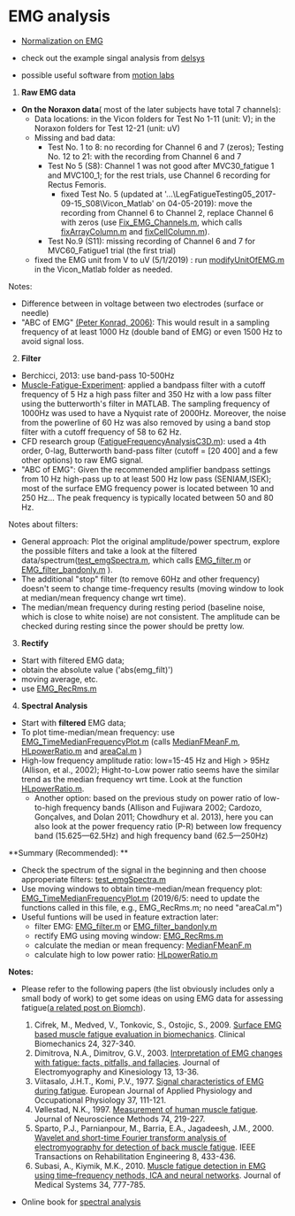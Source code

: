# EMG analysis
- [Normalization on EMG](https://www.intechopen.com/books/computational-intelligence-in-electromyography-analysis-a-perspective-on-current-applications-and-future-challenges/normalization-of-emg-signals-to-normalize-or-not-to-normalize-and-what-to-normalize-to-)

- check out the example singal analysis from [delsys](https://www.delsys.com/use-emgscripts-fatigue-analysis/)


- possible useful software from [motion labs](https://www.motion-labs.com/index_downloads.html)

1. **Raw EMG data**
- **On the Noraxon data**( most of the later subjects have total 7 channels):
  - Data locations: in the Vicon folders for Test No 1-11 (unit: V); in the Noraxon folders for Test 12-21 (unit: uV) 
  - Missing and bad data: 
    - Test No. 1 to 8: no recording for Channel 6 and 7 (zeros); Testing No. 12 to 21: with the recording from Channel 6 and 7
    - Test No 5 (S8): Channel 1 was not good after MVC30_fatigue 1 and MVC100_1; for the rest trials, use Channel 6 recording for Rectus Femoris. 
      - fixed Test No. 5 (updated at '...\LegFatigueTesting05_2017-09-15_S08\Vicon_Matlab' on 04-05-2019): move the recording from Channel 6 to Channel 2, replace Channel 6 with zeros (use [Fix_EMG_Channels.m](Fix_EMG_Channels.m), which calls [fixArrayColumn.m](fixArrayColumn.m) and [fixCellColumn.m](fixCellColumn.m)). 
    - Test No.9 (S11): missing recording of Channel 6 and 7 for MVC60_Fatigue1 trial (the first trial)
  - fixed the EMG unit from V to uV (5/1/2019)	: run [modifyUnitOfEMG.m](modifyUnitOfEMG.m) in the Vicon_Matlab folder as needed.
	
Notes: 
- Difference between in voltage between two electrodes (surface or needle)
- "ABC of EMG" [(Peter Konrad, 2006)](https://www.noraxon.com/wp-content/uploads/2014/12/ABC-EMG-ISBN.pdf): This would result in a sampling frequency of at least 1000 Hz (double band of EMG) or even 1500 Hz to avoid signal loss. 

	  
2. **Filter**

- Berchicci, 2013: use band-pass 10-500Hz
- [Muscle-Fatigue-Experiment](https://github.com/DharaRan/Muscle-Fatigue-Experiment): applied a bandpass filter with a cutoff frequency of 5 Hz a high pass filter and 350 Hz with a low pass filter using the butterworth's filter in MATLAB. The sampling frequency of 1000Hz was used to have a Nyquist rate of 2000Hz. Moreover, the noise from the powerline of 60 Hz was also removed by using a band stop filter with a cutoff frequency of 58 to 62 Hz. 
- CFD research group ([FatigueFrequencyAnalysisC3D.m](FatigueFrequencyAnalysisC3D.m)): used a 4th order, 0-lag, Butterworth band-pass filter (cutoff = [20 400] and a few other options) to raw EMG signal.
- "ABC of EMG": Given the recommended amplifier bandpass settings from 10 Hz high-pass up to at least 500 Hz low pass (SENIAM,ISEK); most of the surface EMG frequency power is located between 10 and 250 Hz... The peak frequency is typically located between 50 and 80 Hz.


 Notes about filters: 
- General approach: Plot the original amplitude/power spectrum, explore the possible filters and take a look at the filtered data/spectrum([test_emgSpectra.m](test_emgSpectra.m), which calls [EMG_filter.m](EMG_filter.m) or [EMG_filter_bandonly.m](EMG_filter_bandonly.m) ).
- The additional "stop" filter (to remove 60Hz and other frequency) doesn't seem to change time-frequency results (moving window to look at median/mean frequency change wrt time).
- The median/mean frequency during resting period (baseline noise, which is close to white noise) are not consistent. The amplitude can be checked during resting since the power should be pretty low. 

3. **Rectify**
- Start with filtered EMG data;
- obtain the absolute value ('abs(emg_filt)')
- moving average, etc.
- use [EMG_RecRms.m](EMG_RecRms.m)


4. **Spectral Analysis**
- Start with **filtered** EMG data;
- To plot time-median/mean frequency: use [EMG_TimeMedianFrequencyPlot.m](EMG_TimeMedianFrequencyPlot.m) (calls [MedianFMeanF.m](MedianFMeanF.m), [HLpowerRatio.m](HLpowerRatio.m) and [areaCal.m](areaCal.m) )
- High-low frequency amplitude ratio: low=15-45 Hz and High > 95Hz (Allison, et al., 2002); Hight-to-Low power ratio seems have the similar trend as the median frequency wrt time. Look at the function [HLpowerRatio.m](HLpowerRatio.m).
  - Another option: based on the previous study on power ratio of low-to-high frequency bands (Allison and Fujiwara 2002; Cardozo, Gonçalves, and Dolan 2011; Chowdhury et al. 2013), here you can also look at the power frequency ratio (P-R) between low frequency band (15.625—62.5Hz) and high frequency band (62.5—250Hz) 

**Summary (Recommended): **
- Check the spectrum of the signal in the beginning and then choose approperiate filters:  [test_emgSpectra.m](test_emgSpectra.m)
- Use moving windows to obtain time-median/mean frequency plot: [EMG_TimeMedianFrequencyPlot.m](EMG_TimeMedianFrequencyPlot.m) (2019/6/5: need to update the functions called in this file, e.g., EMG_RecRms.m; no need "areaCal.m")
- Useful funtions will be used in feature extraction later:
  - filter EMG: [EMG_filter.m](EMG_filter.m) or [EMG_filter_bandonly.m](EMG_filter_bandonly.m) 
  - rectify EMG using moving window: [EMG_RecRms.m](EMG_RecRms.m)
  - calculate the median or mean frequency: [MedianFMeanF.m](MedianFMeanF.m)
  - calculate high to low power ratio: [HLpowerRatio.m](HLpowerRatio.m)


**Notes:**

- Please refer to the following papers (the list obviously includes only a small body of work) to get some ideas on using EMG data for assessing fatigue([a related post on Biomch](https://biomch-l.isbweb.org/threads/24744-EMG-Fatigue-Analysis?highlight=EMG+frequency)).
  1. Cifrek, M., Medved, V., Tonkovic, S., Ostojic, S., 2009. [Surface EMG based muscle fatigue evaluation in biomechanics](https://www.ncbi.nlm.nih.gov/pubmed/19285766). Clinical Biomechanics 24, 327-340.
  2. Dimitrova, N.A., Dimitrov, G.V., 2003. [Interpretation of EMG changes with fatigue: facts, pitfalls, and fallacies](https://www.ncbi.nlm.nih.gov/pubmed/12488084). Journal of Electromyography and Kinesiology 13, 13-36.
  3. Viitasalo, J.H.T., Komi, P.V., 1977. [Signal characteristics of EMG during fatigue](https://www.ncbi.nlm.nih.gov/pubmed/902652). European Journal of Applied Physiology and Occupational Physiology 37, 111-121.
  4. Vøllestad, N.K., 1997. [Measurement of human muscle fatigue](https://www.ncbi.nlm.nih.gov/pubmed/9219890). Journal of Neuroscience Methods 74, 219-227.
  5. Sparto, P.J., Parnianpour, M., Barria, E.A., Jagadeesh, J.M., 2000. [Wavelet and short-time Fourier transform analysis of electromyography for detection of back muscle fatigue](https://www.ncbi.nlm.nih.gov/pubmed/11001525). IEEE Transactions on Rehabilitation Engineering 8, 433-436.
  6. Subasi, A., Kiymik, M.K., 2010. [Muscle fatigue detection in EMG using time–frequency nethods, ICA and neural networks](https://www.ncbi.nlm.nih.gov/pubmed/20703933). Journal of Medical Systems 34, 777-785.

- Online book for [spectral analysis](https://www.dspguide.com/ch9/1.htm)
